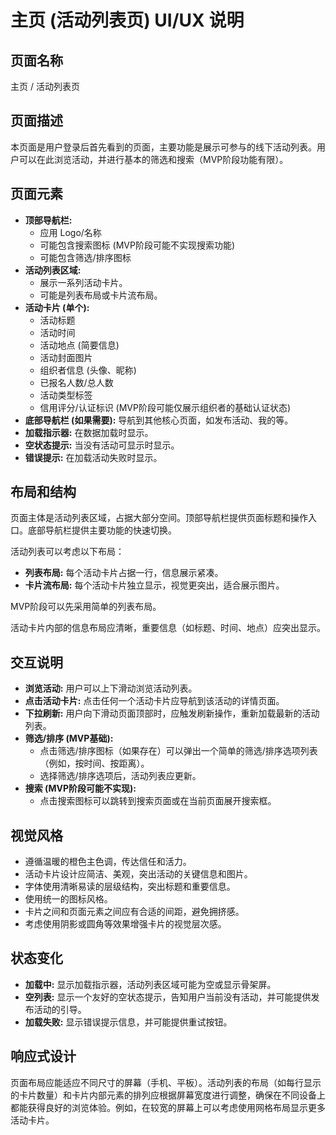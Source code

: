 # 主页 (活动列表页) UI/UX 说明

## 页面名称

主页 / 活动列表页

## 页面描述

本页面是用户登录后首先看到的页面，主要功能是展示可参与的线下活动列表。用户可以在此浏览活动，并进行基本的筛选和搜索（MVP阶段功能有限）。

## 页面元素

*   **顶部导航栏:**
    *   应用 Logo/名称
    *   可能包含搜索图标 (MVP阶段可能不实现搜索功能)
    *   可能包含筛选/排序图标
*   **活动列表区域:**
    *   展示一系列活动卡片。
    *   可能是列表布局或卡片流布局。
*   **活动卡片 (单个):**
    *   活动标题
    *   活动时间
    *   活动地点 (简要信息)
    *   活动封面图片
    *   组织者信息 (头像、昵称)
    *   已报名人数/总人数
    *   活动类型标签
    *   信用评分/认证标识 (MVP阶段可能仅展示组织者的基础认证状态)
*   **底部导航栏 (如果需要):** 导航到其他核心页面，如发布活动、我的等。
*   **加载指示器:** 在数据加载时显示。
*   **空状态提示:** 当没有活动可显示时显示。
*   **错误提示:** 在加载活动失败时显示。

## 布局和结构

页面主体是活动列表区域，占据大部分空间。顶部导航栏提供页面标题和操作入口。底部导航栏提供主要功能的快速切换。

活动列表可以考虑以下布局：

*   **列表布局:** 每个活动卡片占据一行，信息展示紧凑。
*   **卡片流布局:** 每个活动卡片独立显示，视觉更突出，适合展示图片。

MVP阶段可以先采用简单的列表布局。

活动卡片内部的信息布局应清晰，重要信息（如标题、时间、地点）应突出显示。

## 交互说明

*   **浏览活动:** 用户可以上下滑动浏览活动列表。
*   **点击活动卡片:** 点击任何一个活动卡片应导航到该活动的详情页面。
*   **下拉刷新:** 用户向下滑动页面顶部时，应触发刷新操作，重新加载最新的活动列表。
*   **筛选/排序 (MVP基础):**
    *   点击筛选/排序图标（如果存在）可以弹出一个简单的筛选/排序选项列表（例如，按时间、按距离）。
    *   选择筛选/排序选项后，活动列表应更新。
*   **搜索 (MVP阶段可能不实现):**
    *   点击搜索图标可以跳转到搜索页面或在当前页面展开搜索框。

## 视觉风格

*   遵循温暖的橙色主色调，传达信任和活力。
*   活动卡片设计应简洁、美观，突出活动的关键信息和图片。
*   字体使用清晰易读的层级结构，突出标题和重要信息。
*   使用统一的图标风格。
*   卡片之间和页面元素之间应有合适的间距，避免拥挤感。
*   考虑使用阴影或圆角等效果增强卡片的视觉层次感。

## 状态变化

*   **加载中:** 显示加载指示器，活动列表区域可能为空或显示骨架屏。
*   **空列表:** 显示一个友好的空状态提示，告知用户当前没有活动，并可能提供发布活动的引导。
*   **加载失败:** 显示错误提示信息，并可能提供重试按钮。

## 响应式设计

页面布局应能适应不同尺寸的屏幕（手机、平板）。活动列表的布局（如每行显示的卡片数量）和卡片内部元素的排列应根据屏幕宽度进行调整，确保在不同设备上都能获得良好的浏览体验。例如，在较宽的屏幕上可以考虑使用网格布局显示更多活动卡片。